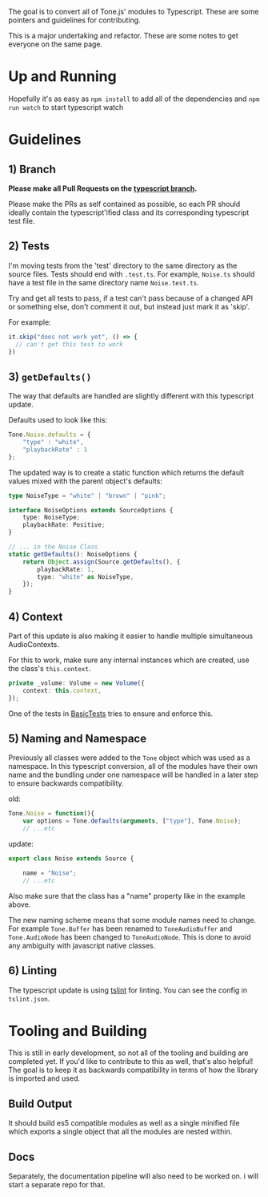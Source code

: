 The goal is to convert all of Tone.js' modules to Typescript. These are some pointers and guidelines for contributing. 

This is a major undertaking and refactor. These are some notes to get everyone on the same page. 

# Up and Running

Hopefully it's as easy as `npm install` to add all of the dependencies and `npm run watch` to start typescript watch

# Guidelines

## 1) Branch

**Please make all Pull Requests on the [typescript branch](https://github.com/Tonejs/Tone.js/tree/typescript).**

Please make the PRs as self contained as possible, so each PR should ideally contain the typescript'ified class and its corresponding typescript test file. 

## 2) Tests

I'm moving tests from the 'test' directory to the same directory as the source files. Tests should end with `.test.ts`. For example, `Noise.ts` should have a test file in the same directory name `Noise.test.ts`. 

Try and get all tests to pass, if a test can't pass because of a changed API or something else, don't comment it out, but instead just mark it as 'skip'. 

For example: 

```javascript
it.skip("does not work yet", () => {
  // can't get this test to work
})
```

## 3) `getDefaults()`

The way that defaults are handled are slightly different with this typescript update. 

Defaults used to look like this:
```javascript
Tone.Noise.defaults = {
	"type" : "white",
	"playbackRate" : 1
};
```

The updated way is to create a static function which returns the default values mixed with the parent object's defaults: 

```typescript
type NoiseType = "white" | "brown" | "pink";

interface NoiseOptions extends SourceOptions {
	type: NoiseType;
	playbackRate: Positive;
}

// ... in the Noise Class
static getDefaults(): NoiseOptions {
	return Object.assign(Source.getDefaults(), {
		playbackRate: 1,
		type: "white" as NoiseType,
	});
}
```

## 4) Context

Part of this update is also making it easier to handle multiple simultaneous AudioContexts. 

For this to work, make sure any internal instances which are created, use the class's `this.context`. 

```typescript
private _volume: Volume = new Volume({
	context: this.context,
});
```

One of the tests in [BasicTests](https://github.com/Tonejs/Tone.js/blob/typescript/test/helper/Basic.js) tries to ensure and enforce this. 

## 5) Naming and Namespace

Previously all classes were added to the `Tone` object which was used as a namespace. In this typescript conversion, all of the modules have their own name and the bundling under one namespace will be handled in a later step to ensure backwards compatibility. 

old:
```javascript
Tone.Noise = function(){
	var options = Tone.defaults(arguments, ["type"], Tone.Noise);
	// ...etc
```

update:
```typescript
export class Noise extends Source {

	name = "Noise";
	// ...etc
```

Also make sure that the class has a "name" property like in the example above. 

The new naming scheme means that some module names need to change. For example `Tone.Buffer` has been renamed to `ToneAudioBuffer` and `Tone.AudioNode` has been changed to `ToneAudioNode`. This is done to avoid any ambiguity with javascript native classes.

## 6) Linting

The typescript update is using [tslint](https://palantir.github.io/tslint/) for linting. You can see the config in `tslint.json`. 

# Tooling and Building

This is still in early development, so not all of the tooling and building are completed yet. If you'd like to contribute to this as well, that's also helpful! The goal is to keep it as backwards compatibility in terms of how the library is imported and used. 

## Build Output 

It should build es5 compatible modules as well as a single minified file which exports a single object that all the modules are nested within. 

## Docs

Separately, the documentation pipeline will also need to be worked on. i will start a separate repo for that. 